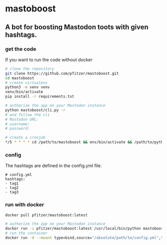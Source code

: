 # mastoboost
## A bot for boosting Mastodon toots with given hashtags.

### get the code
If you want to run the code without docker

```bash
# clone the repository
git clone https://github.com/pfitzer/mastoboost.git
cd mastoboost
# create virtualenv
python3 -m venv venv
venv/bin/activate
pip install -r requirements.txt

# authorize the app on your Mastodon instance
python mastoboost/cli.py -r
# and follow the cli
# Mastodon URL:
# username:
# password:

# create a cronjob
*/5 * * * * cd /path/to/mastoboost && env/bin/activate && /path/to/python mastodon/cli.py >> cron_log.log 2>&1
```


### config
The hashtags are defined in the config.yml file.

```
# config.yml
hashtags:
- tag1
- tag2
- tag3
```

### run with docker

```bash
docker pull pfitzer/mastoboost:latest

# authoríze the app on your Mastodon instance
docker run -i pfitzer/mastoboost:latest /usr/local/bin/python mastoboost/cli.py -r
# run the container
docker run -d --mount type=bind,source="/absolute/path/to/config.yml",target=/app/config.yml pfitzer/mastoboost:latest
```